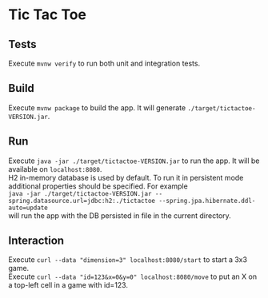 # Tic Tac Toe

## Tests
Execute `mvnw verify` to run both unit and integration tests.

## Build
Execute `mvnw package` to build the app. It will generate `./target/tictactoe-VERSION.jar`.

## Run
Execute `java -jar ./target/tictactoe-VERSION.jar` to run the app. It will be available on `localhost:8080`.  
H2 in-memory database is used by default. To run it in persistent mode additional properties should be specified.
For example  
`java -jar ./target/tictactoe-VERSION.jar --spring.datasource.url=jdbc:h2:./tictactoe --spring.jpa.hibernate.ddl-auto=update`  
will run the app with the DB persisted in file in the current directory.

## Interaction
Execute `curl --data "dimension=3" localhost:8080/start` to start a 3x3 game.  
Execute `curl --data "id=123&x=0&y=0" localhost:8080/move` to put an X on a top-left cell in a game with id=123.
